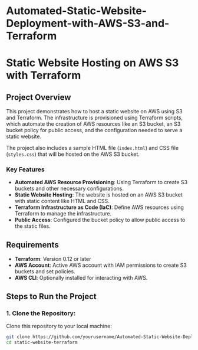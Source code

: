 # Automated-Static-Website-Deployment-with-AWS-S3-and-Terraform
# Static Website Hosting on AWS S3 with Terraform

## Project Overview

This project demonstrates how to host a static website on AWS using S3 and Terraform. The infrastructure is provisioned using Terraform scripts, which automate the creation of AWS resources like an S3 bucket, an S3 bucket policy for public access, and the configuration needed to serve a static website. 

The project also includes a sample HTML file (`index.html`) and CSS file (`styles.css`) that will be hosted on the AWS S3 bucket. 

### Key Features
- **Automated AWS Resource Provisioning**: Using Terraform to create S3 buckets and other necessary configurations.
- **Static Website Hosting**: The website is hosted on an AWS S3 bucket with static content like HTML and CSS.
- **Terraform Infrastructure as Code (IaC)**: Define AWS resources using Terraform to manage the infrastructure.
- **Public Access**: Configured the bucket policy to allow public access to the static files.

## Requirements

- **Terraform**: Version 0.12 or later
- **AWS Account**: Active AWS account with IAM permissions to create S3 buckets and set policies.
- **AWS CLI**: Optionally installed for interacting with AWS.

## Steps to Run the Project

### 1. Clone the Repository:
Clone this repository to your local machine:

```bash
git clone https://github.com/yourusername/Automated-Static-Website-Deployment-with-AWS-S3-and-Terraform.git
cd static-website-terraform
